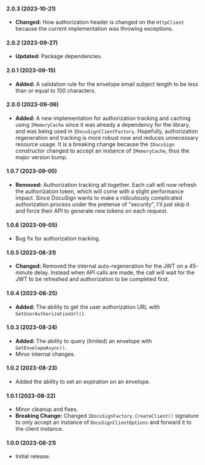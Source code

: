 #### 2.0.3 (2023-10-21)

- **Changed:** How authorization header is changed on the `HttpClient` because the current implementation was throwing exceptions.

#### 2.0.2 (2023-09-27)

- **Updated:** Package dependencies.

#### 2.0.1 (2023-09-15)

- **Added:** A validation rule for the envelope email subject length to be less than or equal to 100 characters.

#### 2.0.0 (2023-09-06)

- **Added:** A new implementation for authorization tracking and caching using `IMemoryCache` since it was already a dependency for the library, and was being used in `IDocuSignClientFactory`. Hopefully, authorization regeneration and tracking is more robust now and reduces unnecessary resource usage. It is a breaking change because the `IDocuSign` constructor changed to accept an instance of `IMemoryCache`, thus the major version bump.

#### 1.0.7 (2023-09-05)

- **Removed:** Authorization tracking all together. Each call will now refresh the authorization token, which will come with a slight performance impact. Since DocuSign wants to make a ridiculously complicated authorization process under the pretense of "security", I'll just skip it and force their API to generate new tokens on each request.

#### 1.0.6 (2023-09-05)

- Bug fix for authorization tracking.

#### 1.0.5 (2023-08-31)

- **Changed:** Removed the internal auto-regeneration for the JWT on a 45-minute delay. Instead when API calls are made, the call will wait for the JWT to be refreshed and authorization to be completed first.

#### 1.0.4 (2023-08-25)

- **Added:** The ability to get the user authorization URL with `GetUserAuthorizationUrl()`.

#### 1.0.3 (2023-08-24)

- **Added:** The ability to query (limited) an envelope with `GetEnvelopeAsync()`.
- Minor internal changes.

#### 1.0.2 (2023-08-23)

- Added the ability to set an expiration on an envelope.

#### 1.0.1 (2023-08-22)

- Minor cleanup and fixes.
- **Breaking Change:** Changed `IDocuSignFactory.CreateClient()` signature to only accept an instance of `DocuSignClientOptions` and forward it to the client instance.

#### 1.0.0 (2023-08-21)

- Initial release.
